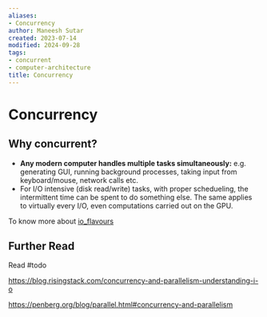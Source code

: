 ```yaml
---
aliases:
- Concurrency
author: Maneesh Sutar
created: 2023-07-14
modified: 2024-09-28
tags:
- concurrent
- computer-architecture
title: Concurrency
---
```


# Concurrency

## Why concurrent?

* **Any modern computer handles multiple tasks simultaneously:** e.g. generating GUI, running background processes, taking input from keyboard/mouse, network calls etc.
* For I/O intensive (disk read/write) tasks, with proper schedueling, the intermittent time can be spent to do something else. The same applies to virtually every I/O, even computations carried out on the GPU.

To know more about [io_flavours](../IO/io_flavours.md)

## Further Read

Read #todo

<https://blog.risingstack.com/concurrency-and-parallelism-understanding-i-o>

<https://penberg.org/blog/parallel.html#concurrency-and-parallelism>
